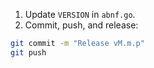 1. Update `VERSION` in `abnf.go`.
2. Commit, push, and release:

```bash
git commit -m "Release vM.m.p"
git push
```
